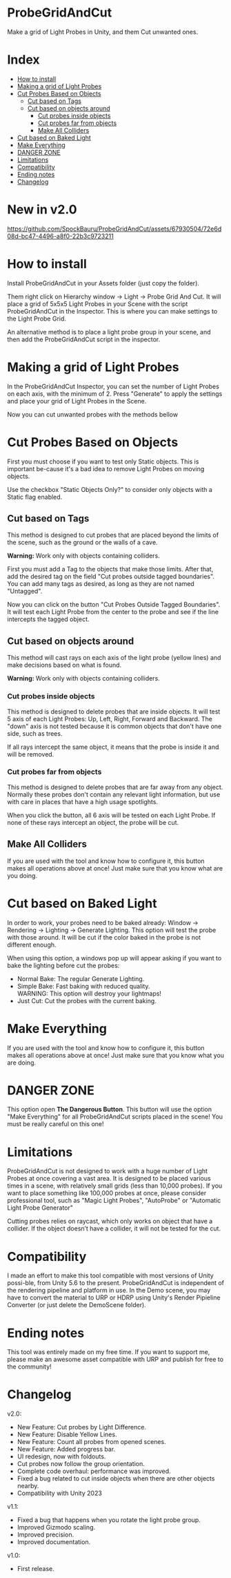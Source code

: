 # ProbeGridAndCut
Make a grid of Light Probes in Unity, and them Cut unwanted ones.

# Index
 * [How to install](#how-to-install)
 * [Making a grid of Light Probes](#making-a-grid-of-light-probes)
 * [Cut Probes Based on Objects](cut-probes-based-on-objects)
   * [Cut based on Tags](#cut-based-on-tags)
   * [Cut based on objects around](#cut-based-on-objects-around)
     * [Cut probes inside objects](#cut-probes-inside-objects)
     * [Cut probes far from objects](#cut-probes-far-from-objects)
	 * [Make All Colliders](#make-all-colliders)
 * [Cut based on Baked Light](#cut-cased-on-baked-light)
 * [Make Everything](#make-everything)
 * [DANGER ZONE](#danger-zone)
 * [Limitations](#limitations)
 * [Compatibility](#Compatibility)
 * [Ending notes](#ending-notes)
 * [Changelog](#Changelog)

# New in v2.0
https://github.com/SpockBauru/ProbeGridAndCut/assets/67930504/72e6d08d-bc47-4496-a8f0-22b3c9723211



# How to install
Install ProbeGridAndCut in your Assets folder (just copy the folder). 

Them right click on Hierarchy window -> Light -> Probe Grid And Cut. It will place a grid of 5x5x5 Light Probes in your Scene with the script ProbeGridAndCut in the Inspector. This is where you can make settings to the Light Probe Grid.

An alternative method is to place a light probe group in your scene, and then add the ProbeGridAndCut script in the inspector.

# Making a grid of Light Probes
In the ProbeGridAndCut Inspector, you can set the number of Light Probes on each axis, with the minimum of 2. Press "Generate" to apply the settings and place your grid of Light Probes in the Scene.

Now you can cut unwanted probes with the methods bellow

# Cut Probes Based on Objects
First you must choose if you want to test only Static objects. This is important be-cause it's a bad idea to remove Light Probes on moving objects.

Use the checkbox "Static Objects Only?" to consider only objects with a Static flag enabled. 

## Cut based on Tags
This method is designed to cut probes that are placed beyond the limits of the scene, such as the ground or the walls of a cave. 

**Warning:** Work only with objects containing colliders.

First you must add a Tag to the objects that make those limits. After that, add the desired tag on the field "Cut probes outside tagged boundaries". You can add many tags as desired, as long as they are not named "Untagged".

Now you can click on the button "Cut Probes Outside Tagged Boundaries". It will test each Light Probe from the center to the probe and see if the line intercepts the tagged object.

## Cut based on objects around
This method will cast rays on each axis of the light probe (yellow lines) and make decisions based on what is found.

**Warning:** Work only with objects containing colliders.

### Cut probes inside objects
This method is designed to delete probes that are inside objects. It will test 5 axis of each Light Probes: Up, Left, Right, Forward and Backward. The "down" axis is not tested because it is common objects that don't have one side, such as trees.

If all rays intercept the same object, it means that the probe is inside it and will be removed.

### Cut probes far from objects
This method is designed to delete probes that are far away from any object. Normally these probes don't contain any relevant light information, but use with care in places that have a high usage spotlights.

When you click the button, all 6 axis will be tested on each Light Probe. If none of these rays intercept an object, the probe will be cut.

## Make All Colliders
If you are used with the tool and know how to configure it, this button makes all operations above at once! Just make sure that you know what are you doing.

# Cut based on Baked Light
In order to work, your probes need to be baked already: Window -> Rendering -> Lighting -> Generate Lighting.
This option will test the probe with those around. It will be cut if the color baked in the probe is not different enough.
 
When using this option, a windows pop up will appear asking if you want to bake the lighting before cut the probes:
 
-	Normal Bake: The regular Generate Lighting.
-	Simple Bake: Fast baking with reduced quality.
</br>WARNING: This option will destroy your lightmaps!
-	Just Cut: Cut the probes with the current baking.

# Make Everything
If you are used with the tool and know how to configure it, this button makes all operations above at once! Just make sure that you know what you are doing.

# DANGER ZONE
This option open **The Dangerous Button**. This button will use the option "Make Everything" for all ProbeGridAndCut scripts placed in the scene! You must be really careful on this one!

# Limitations
ProbeGridAndCut is not designed to work with a huge number of Light Probes at once covering a vast area. It is designed to be placed various times in a scene, with relatively small grids (less than 10,000 probes). If you want to place something like 100,000 probes at once, please consider professional tool, such as "Magic Light Probes", "AutoProbe" or "Automatic Light Probe Generator"

Cutting probes relies on raycast, which only works on object that have a collider. If the object doesn’t have a collider, it will not be tested for the cut.

# Compatibility
I made an effort to make this tool compatible with most versions of Unity possi-ble, from Unity 5.6 to the present.
ProbeGridAndCut is independent of the rendering pipeline and platform in use. In the Demo scene, you may have to convert the material to URP or HDRP using Unity's Render Pipieline Converter (or just delete the DemoScene folder).

# Ending notes
This tool was entirely made on my free time. If you want to support me, please make an awesome asset compatible with URP and publish for free to the community!

# Changelog
v2.0:
-	New Feature: Cut probes by Light Difference.
-	New Feature: Disable Yellow Lines.
-	New Feature: Count all probes from opened scenes.
-	New Feature: Added progress bar.
-	UI redesign, now with foldouts.
-	Cut probes now follow the group orientation.
-	Complete code overhaul: performance was improved.
-	Fixed a bug related to cut inside objects when there are other objects nearby.
-	Compatibility with Unity 2023

v1.1:
-	Fixed a bug that happens when you rotate the light probe group.
-	Improved Gizmodo scaling.
-	Improved precision.
-	Improved documentation.

v1.0:
-	First release.
